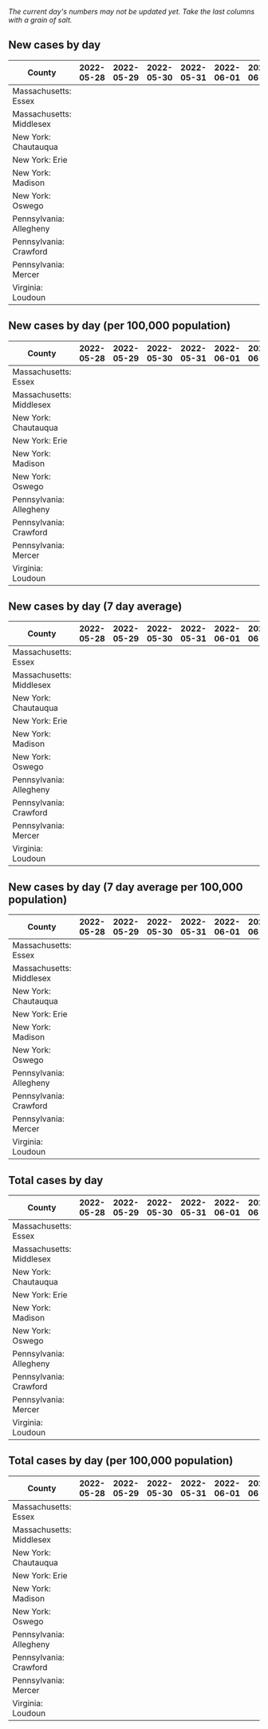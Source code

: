 _The current day's numbers may not be updated yet. Take the last columns with a grain of salt._
## New cases by day

| County | 2022-05-28 | 2022-05-29 | 2022-05-30 | 2022-05-31 | 2022-06-01 | 2022-06-02 | 2022-06-03 |
| --- | --- | --- | --- | --- | --- | --- | --- |
| Massachusetts: Essex |  |  |  |  |  |  |  |
| Massachusetts: Middlesex |  |  |  |  |  |  |  |
| New York: Chautauqua |  |  |  |  |  |  |  |
| New York: Erie |  |  |  |  |  |  |  |
| New York: Madison |  |  |  |  |  |  |  |
| New York: Oswego |  |  |  |  |  |  |  |
| Pennsylvania: Allegheny |  |  |  |  |  |  |  |
| Pennsylvania: Crawford |  |  |  |  |  |  |  |
| Pennsylvania: Mercer |  |  |  |  |  |  |  |
| Virginia: Loudoun |  |  |  |  |  |  |  |

## New cases by day (per 100,000 population)

| County | 2022-05-28 | 2022-05-29 | 2022-05-30 | 2022-05-31 | 2022-06-01 | 2022-06-02 | 2022-06-03 |
| --- | --- | --- | --- | --- | --- | --- | --- |
| Massachusetts: Essex |  |  |  |  |  |  |  |
| Massachusetts: Middlesex |  |  |  |  |  |  |  |
| New York: Chautauqua |  |  |  |  |  |  |  |
| New York: Erie |  |  |  |  |  |  |  |
| New York: Madison |  |  |  |  |  |  |  |
| New York: Oswego |  |  |  |  |  |  |  |
| Pennsylvania: Allegheny |  |  |  |  |  |  |  |
| Pennsylvania: Crawford |  |  |  |  |  |  |  |
| Pennsylvania: Mercer |  |  |  |  |  |  |  |
| Virginia: Loudoun |  |  |  |  |  |  |  |

## New cases by day (7 day average)

| County | 2022-05-28 | 2022-05-29 | 2022-05-30 | 2022-05-31 | 2022-06-01 | 2022-06-02 | 2022-06-03 |
| --- | --- | --- | --- | --- | --- | --- | --- |
| Massachusetts: Essex |  |  |  |  |  |  |  |
| Massachusetts: Middlesex |  |  |  |  |  |  |  |
| New York: Chautauqua |  |  |  |  |  |  |  |
| New York: Erie |  |  |  |  |  |  |  |
| New York: Madison |  |  |  |  |  |  |  |
| New York: Oswego |  |  |  |  |  |  |  |
| Pennsylvania: Allegheny |  |  |  |  |  |  |  |
| Pennsylvania: Crawford |  |  |  |  |  |  |  |
| Pennsylvania: Mercer |  |  |  |  |  |  |  |
| Virginia: Loudoun |  |  |  |  |  |  |  |

## New cases by day (7 day average per 100,000 population)

| County | 2022-05-28 | 2022-05-29 | 2022-05-30 | 2022-05-31 | 2022-06-01 | 2022-06-02 | 2022-06-03 |
| --- | --- | --- | --- | --- | --- | --- | --- |
| Massachusetts: Essex |  |  |  |  |  |  |  |
| Massachusetts: Middlesex |  |  |  |  |  |  |  |
| New York: Chautauqua |  |  |  |  |  |  |  |
| New York: Erie |  |  |  |  |  |  |  |
| New York: Madison |  |  |  |  |  |  |  |
| New York: Oswego |  |  |  |  |  |  |  |
| Pennsylvania: Allegheny |  |  |  |  |  |  |  |
| Pennsylvania: Crawford |  |  |  |  |  |  |  |
| Pennsylvania: Mercer |  |  |  |  |  |  |  |
| Virginia: Loudoun |  |  |  |  |  |  |  |

## Total cases by day

| County | 2022-05-28 | 2022-05-29 | 2022-05-30 | 2022-05-31 | 2022-06-01 | 2022-06-02 | 2022-06-03 |
| --- | --- | --- | --- | --- | --- | --- | --- |
| Massachusetts: Essex |  |  |  |  |  |  | 220549 |
| Massachusetts: Middlesex |  |  |  |  |  |  | 368047 |
| New York: Chautauqua |  |  |  |  |  |  | 25507 |
| New York: Erie |  |  |  |  |  |  | 234487 |
| New York: Madison |  |  |  |  |  |  | 14597 |
| New York: Oswego |  |  |  |  |  |  | 29344 |
| Pennsylvania: Allegheny |  |  |  |  |  |  | 282476 |
| Pennsylvania: Crawford |  |  |  |  |  |  | 20596 |
| Pennsylvania: Mercer |  |  |  |  |  |  | 24064 |
| Virginia: Loudoun |  |  |  |  |  |  | 76081 |

## Total cases by day (per 100,000 population)

| County | 2022-05-28 | 2022-05-29 | 2022-05-30 | 2022-05-31 | 2022-06-01 | 2022-06-02 | 2022-06-03 |
| --- | --- | --- | --- | --- | --- | --- | --- |
| Massachusetts: Essex |  |  |  |  |  |  | 27951.8 |
| Massachusetts: Middlesex |  |  |  |  |  |  | 22836.0 |
| New York: Chautauqua |  |  |  |  |  |  | 20099.6 |
| New York: Erie |  |  |  |  |  |  | 25523.7 |
| New York: Madison |  |  |  |  |  |  | 20576.3 |
| New York: Oswego |  |  |  |  |  |  | 24031.0 |
| Pennsylvania: Allegheny |  |  |  |  |  |  | 23229.1 |
| Pennsylvania: Crawford |  |  |  |  |  |  | 24336.8 |
| Pennsylvania: Mercer |  |  |  |  |  |  | 21991.5 |
| Virginia: Loudoun |  |  |  |  |  |  | 18397.5 |
